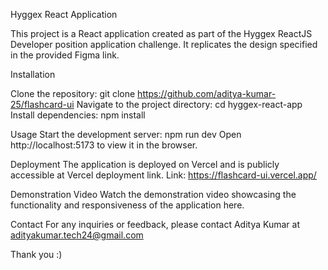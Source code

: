 Hyggex React Application

This project is a React application created as part of the Hyggex ReactJS Developer position application challenge. It replicates the design specified in the provided Figma link.


Installation

Clone the repository: git clone https://github.com/aditya-kumar-25/flashcard-ui
Navigate to the project directory: cd hyggex-react-app
Install dependencies: npm install


Usage
Start the development server: npm run dev
Open http://localhost:5173 to view it in the browser.


Deployment
The application is deployed on Vercel and is publicly accessible at Vercel deployment link.
Link: https://flashcard-ui.vercel.app/

Demonstration Video
Watch the demonstration video showcasing the functionality and responsiveness of the application here.

Contact
For any inquiries or feedback, please contact Aditya Kumar at adityakumar.tech24@gmail.com

Thank you :)
